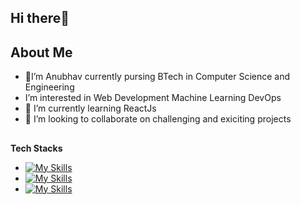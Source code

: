 **Hi there**👋
---

**About Me**
---

- 👀I’m Anubhav currently pursing BTech in Computer Science and Engineering
- I’m interested in Web Development Machine Learning DevOps 
- 🌱 I’m currently learning ReactJs
- 💞️ I’m looking to collaborate on challenging and exiciting projects
 ##
**Tech Stacks**
- [![My Skills](https://skillicons.dev/icons?i=c)](https://skillicons.dev)
- [![My Skills](https://skillicons.dev/icons?i=js,html,css)](https://skillicons.dev)
- [![My Skills](https://skillicons.dev/icons?i=react,nodejs)](https://skillicons.dev)



